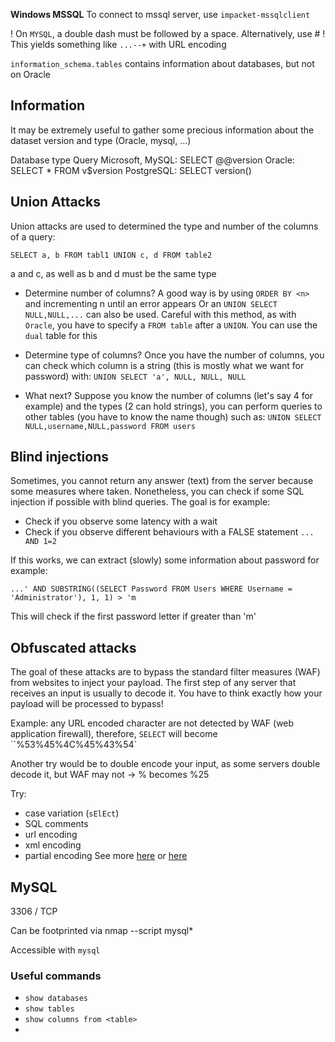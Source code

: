 
**Windows MSSQL**
To connect to mssql server, use `impacket-mssqlclient`


! On `MYSQL`, a double dash must be followed by a space. Alternatively, use # ! 
This yields something like `...--+` with URL encoding

`information_schema.tables` contains information about databases, but not on Oracle
## Information
It may be extremely useful to gather some precious information about the dataset version and type (Oracle, mysql, ...)

Database type 	          Query
Microsoft, MySQL:  	SELECT @@version
Oracle:  	                SELECT * FROM v$version
PostgreSQL: 	        SELECT version() 
## Union Attacks
Union attacks are used to determined the type and number of the columns of a query:
```
SELECT a, b FROM tabl1 UNION c, d FROM table2
```
a and c, as well as b and d must be the same type


- Determine number of columns?
A good way is by using `ORDER BY <n>` and incrementing n until an error appears
Or an `UNION SELECT NULL,NULL,...` can also be used. Careful with this method, as with `Oracle`, you have to specify a `FROM table` after a  `UNION`. You can use the `dual` table for this

- Determine type of columns?
Once you have the number of columns, you can check which column is a string (this is mostly what we want for password) with: `UNION SELECT 'a', NULL, NULL, NULL`

- What next?
Suppose you know the number of columns (let's say 4 for example) and the types (2 can hold strings), you can perform queries to other tables (you have to know the name though) such as:
`UNION SELECT NULL,username,NULL,password FROM users`

## Blind injections
Sometimes, you cannot return any answer (text) from the server because some measures where taken. Nonetheless, you can check if some SQL injection if possible with blind queries. The goal is for example:
- Check if you observe some latency with a wait
- Check if you observe different behaviours with a FALSE statement `... AND 1=2` 

If this works, we can extract (slowly) some information about password for example: 
```
...' AND SUBSTRING((SELECT Password FROM Users WHERE Username = 'Administrator'), 1, 1) > 'm
```
This will check if the first password letter if greater than 'm'

## Obfuscated attacks
The goal of these attacks are to bypass the standard filter measures (WAF) from websites to inject your payload.
The first step of any server that receives an input is usually to decode it. You have to think exactly how your payload will be processed to bypass!

Example: any URL encoded character are not detected by WAF (web application firewall), therefore, `SELECT` will become ``%53%45%4C%45%43%54`

Another try would be to double encode your input, as some servers double decode it, but WAF may not -> % becomes %25

Try:
- case variation (`sElEct`)
- SQL comments
- url encoding
- xml encoding
- partial encoding
See more [here](https://owasp.org/www-community/attacks/SQL_Injection_Bypassing_WAF)  or [here](https://code.google.com/archive/p/teenage-mutant-ninja-turtles/wikis/BasicObfuscation.wiki) 


## MySQL

3306 / TCP

Can be footprinted via nmap --script mysql*

Accessible with `mysql`

### Useful commands

- `show databases`
- `show tables`
- `show columns from <table>`
- 